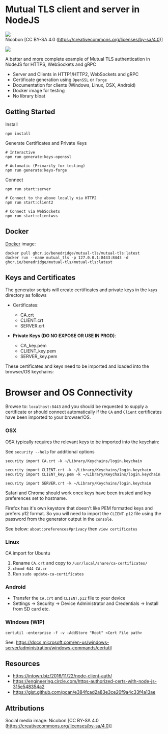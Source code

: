 # Mutual TLS client and server in NodeJS

![](https://upload.wikimedia.org/wikipedia/commons/thumb/2/2d/SSL.xcf/800px-SSL.xcf.png)  
Nicobon [CC BY-SA 4.0 (https://creativecommons.org/licenses/by-sa/4.0)]

![](https://github.com/BenEdridge/Mutual_TLS/workflows/CI/badge.svg)

A better and more complete example of Mutual TLS authentication in NodeJS for HTTPS, WebSockets and gRPC

- Server and Clients in HTTP1/HTTP2, WebSockets and gRPC
- Certificate generation using `OpenSSL` or `Forge` 
- Documentation for clients (Windows, Linux, OSX, Android)
- Docker image for testing
- No library bloat

## Getting Started

Install
```
npm install
```

Generate Certificates and Private Keys
```
# Interactive
npm run generate:keys-openssl

# Automatic (Primarily for testing)
npm run generate:keys-forge
```

Connect
```
npm run start:server

# Connect to the above locally via HTTP2
npm run start:client2

# Connect via WebSockets
npm run start:clientwss
```

## Docker

[Docker](https://github.com/BenEdridge/Mutual_TLS/packages/57880) image:
```
docker pull ghcr.io/benedridge/mutual-tls/mutual-tls:latest
docker run --name mutual_tls -p 127.0.0.1:8443:8443 -d ghcr.io/benedridge/mutual-tls/mutual-tls:latest
```

## Keys and Certificates

The generator scripts will create certificates and private keys in the `keys` directory as follows

- Certificates:
  - CA.crt
  - CLIENT.crt
  - SERVER.crt

- **Private Keys (DO NO EXPOSE OR USE IN PROD)**:
  - CA_key.pem
  - CLIENT_key.pem
  - SERVER_key.pem

These certificates and keys need to be imported and loaded into the browser/OS keychains:

# Browser and OS Connectivity

Browse to: `localhost:8443` and you should be requested to supply a certificate or should connect automatically if the `CA` and `Client` certificates have been imported to your browser/OS.

### OSX

OSX typically requires the relevant keys to be imported into the keychain:

See `security --help` for additional options

```
security import CA.crt -k ~/Library/Keychains/login.keychain

security import CLIENT.crt -k ~/Library/Keychains/login.keychain
security import CLIENT_key.pem -k ~/Library/Keychains/login.keychain

security import SERVER.crt -k ~/Library/Keychains/login.keychain
```

Safari and Chrome should work once keys have been trusted and key preferences set to hostname.

Firefox has it's own keystore that doesn't like PEM formatted keys and prefers p12 format.
So you will need to import the `CLIENT.p12` file using the password from the generator output in the `console`.

See below:
`about:preferences#privacy` then `view certificates`

### Linux

CA import for Ubuntu

1. Rename `CA.crt` and copy to `/usr/local/share/ca-certificates/`
2. `chmod 644 CA.cr`
3. Run `sudo update-ca-certificates`

### Android

- Transfer the `CA.crt` and `CLIENT.p12` file to your device
- Settings -> Security -> Device Administrator and Credentials -> Install from SD card etc.

### Windows (WIP)

```
certutil -enterprise -f -v -AddStore "Root" <Cert File path>
```

See: 
https://docs.microsoft.com/en-us/windows-server/administration/windows-commands/certutil

## Resources
- https://intown.biz/2016/11/22/node-client-auth/
- https://engineering.circle.com/https-authorized-certs-with-node-js-315e548354a2
- https://gist.github.com/pcan/e384fcad2a83e3ce20f9a4c33f4a13ae

## Attributions

Social media image:
Nicobon [CC BY-SA 4.0 (https://creativecommons.org/licenses/by-sa/4.0)]
